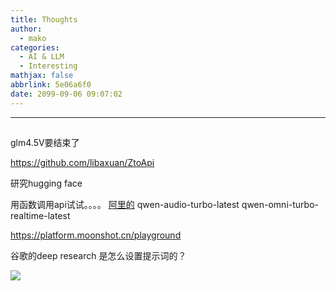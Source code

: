 ```yaml
---
title: Thoughts
author:
  - mako
categories:
  - AI & LLM
  - Interesting
mathjax: false
abbrlink: 5e06a6f0
date: 2099-09-06 09:07:02
---
```

>  
<!--more-->
----
## 

glm4.5V要结束了

https://github.com/libaxuan/ZtoApi

研究hugging face

用函数调用api试试。。。。 [阿里的](https://bailian.console.aliyun.com/?spm=5176.29597918.J_SEsSjsNv72yRuRFS2VknO.2.5a637b08eKPVGS&tab=model#/model-market?capabilities=%5B%22ASR%22%5D&z_type_=%7B%22capabilities%22%3A%22array%22%7D)
qwen-audio-turbo-latest
qwen-omni-turbo-realtime-latest

https://platform.moonshot.cn/playground

谷歌的deep research 是怎么设置提示词的？



<img src = "https://media.makomako.dpdns.org/avatar/avatar.jpg" style= "width: auto ">

